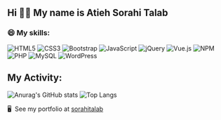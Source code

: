 
<h2> Hi 🙋‍♀️ My name is Atieh Sorahi Talab </h2>



  


### 😄 My skills:

<div display="flex">
<!--    <img src="https://img.shields.io/badge/css3-%231572B6.svg?style=for-the-badge&logo=css3&logoColor=white" alt="CSS"/> -->
  
 ![HTML5](https://img.shields.io/badge/html5-%23E34F26.svg?style=for-the-badge&logo=html5&logoColor=white) ![CSS3](https://img.shields.io/badge/css3-%231572B6.svg?style=for-the-badge&logo=css3&logoColor=white) ![Bootstrap](https://img.shields.io/badge/bootstrap-%238511FA.svg?style=for-the-badge&logo=bootstrap&logoColor=white)
   ![JavaScript](https://img.shields.io/badge/javascript-%23323330.svg?style=for-the-badge&logo=javascript&logoColor=%23F7DF1E) ![jQuery](https://img.shields.io/badge/jquery-%230769AD.svg?style=for-the-badge&logo=jquery&logoColor=white) ![Vue.js](https://img.shields.io/badge/vuejs-%2335495e.svg?style=for-the-badge&logo=vuedotjs&logoColor=%234FC08D) ![NPM](https://img.shields.io/badge/NPM-%23CB3837.svg?style=for-the-badge&logo=npm&logoColor=white) ![PHP](https://img.shields.io/badge/php-%23777BB4.svg?style=for-the-badge&logo=php&logoColor=white)  ![MySQL](https://img.shields.io/badge/mysql-%2300f.svg?style=for-the-badge&logo=mysql&logoColor=white) ![WordPress](https://img.shields.io/badge/WordPress-%23117AC9.svg?style=for-the-badge&logo=WordPress&logoColor=white)
</div>

## My Activity:
<p display="flex">
  
  ![Anurag's GitHub stats](https://github-readme-stats.vercel.app/api?username=sorahiatieh&show_icons=true&theme=dracula) ![Top Langs](https://github-readme-stats.vercel.app/api/top-langs/?username=sorahiatieh&hide_progress=true)

</p>

 🖥️  See my portfolio at [sorahitalab](http://sorahitalab.ir/)







